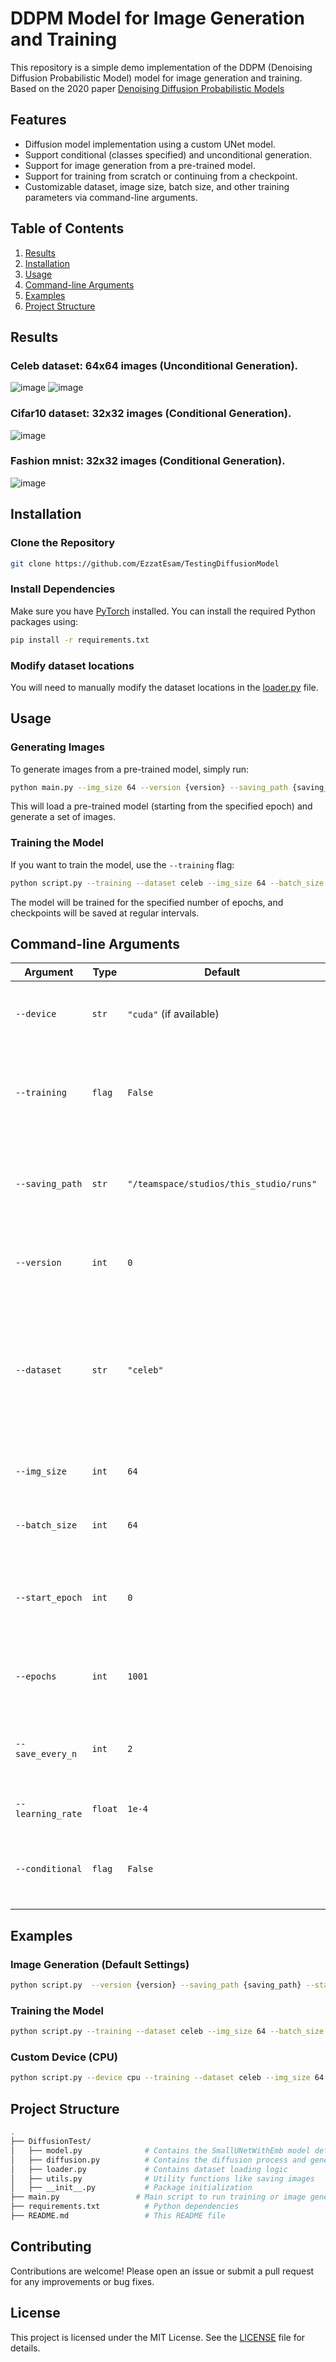 
# DDPM Model for Image Generation and Training
This repository is a simple demo implementation of the DDPM (Denoising Diffusion Probabilistic Model) model for image generation and training.
Based on the 2020 paper [Denoising Diffusion Probabilistic Models](https://arxiv.org/abs/2006.11239)

## Features
- Diffusion model implementation using a custom UNet model.
- Support conditional (classes specified) and unconditional generation.
- Support for image generation from a pre-trained model.
- Support for training from scratch or continuing from a checkpoint.
- Customizable dataset, image size, batch size, and other training parameters via command-line arguments.

## Table of Contents
1. [Results](#results)
2. [Installation](#installation)
3. [Usage](#usage)
4. [Command-line Arguments](#command-line-arguments)
5. [Examples](#examples)
6. [Project Structure](#project-structure)

## Results
### Celeb dataset: 64x64 images (Unconditional Generation).
![image](.images/celebv12.png)
![image](.images/celebv12_1.png)

### Cifar10 dataset: 32x32 images (Conditional Generation).
![image](.images/cifar10_1.png)

### Fashion mnist: 32x32 images (Conditional Generation).
![image](.images/fashion_1.png.png) 



## Installation

### Clone the Repository
```bash
git clone https://github.com/EzzatEsam/TestingDiffusionModel
```

### Install Dependencies
Make sure you have [PyTorch](https://pytorch.org/) installed. You can install the required Python packages using:
```bash
pip install -r requirements.txt
```
### Modify dataset locations
You will need to manually modify the dataset locations in the [loader.py](DiffusionTest/loader.py) file.

## Usage

### Generating Images
To generate images from a pre-trained model, simply run:
```bash
python main.py --img_size 64 --version {version} --saving_path {saving_path} --start_epoch {start_epoch}
```

This will load a pre-trained model (starting from the specified epoch) and generate a set of images.

### Training the Model
If you want to train the model, use the `--training` flag:
```bash
python script.py --training --dataset celeb --img_size 64 --batch_size 64 --start_epoch 0 --epochs 1001 --learning_rate 1e-4 --save_every_n 2
```

The model will be trained for the specified number of epochs, and checkpoints will be saved at regular intervals.

## Command-line Arguments

| Argument           | Type    | Default                                              | Description                                                                                            |
|--------------------|---------|------------------------------------------------------|--------------------------------------------------------------------------------------------------------|
| `--device`         | `str`   | `"cuda"` (if available)                              | Device to run the model on (`cuda` or `cpu`).                                                           |
| `--training`       | `flag`  | `False`                                              | If set, the model will be trained. If not, images will be generated.                                    |
| `--saving_path`    | `str`   | `"/teamspace/studios/this_studio/runs"`              | Directory where the model checkpoints and images will be saved.                                         |
| `--version`        | `int`   | `0`                                                 | Version number for saving models and images.                                                            |
| `--dataset`        | `str`   | `"celeb"`                                            | Dataset to use for training or image generation (`"celeb"` or `"bridge"` or `"cifar10"` or `"fashion"` or `"cifar10"`).                               |
| `--img_size`       | `int`   | `64`                                                 | Size of the images (both height and width).                                                             |
| `--batch_size`     | `int`   | `64`                                                 | Batch size for training and validation.                                                                 |
| `--start_epoch`    | `int`   | `0`                                                 | Starting epoch for training, useful for resuming from a checkpoint.                                     |
| `--epochs`         | `int`   | `1001`                                               | Maximum number of epochs to train the model.                                                              |
| `--save_every_n`   | `int`   | `2`                                                  | Save model checkpoint every `n` epochs during training.                                                 |
| `--learning_rate`  | `float` | `1e-4`                                               | Learning rate for the optimizer.                                                                        |
| `--conditional`  | `flag`  | `False`                                              | If set, the model will be trained with an conditional generation.                                     |

## Examples

### Image Generation (Default Settings)
```bash
python script.py  --version {version} --saving_path {saving_path} --start_epoch {start_epoch}
```

### Training the Model
```bash
python script.py --training --dataset celeb --img_size 64 --batch_size 64 --start_epoch 33 --epochs 1001 --learning_rate 1e-4 --save_every_n 2
```

### Custom Device (CPU)
```bash
python script.py --device cpu --training --dataset celeb --img_size 64 --batch_size 32 --start_epoch 0 --epochs 500
```

## Project Structure

```bash
.
├── DiffusionTest/
│   ├── model.py              # Contains the SmallUNetWithEmb model definition
│   ├── diffusion.py          # Contains the diffusion process and generation logic
│   ├── loader.py             # Contains dataset loading logic
│   ├── utils.py              # Utility functions like saving images
│   ├── __init__.py           # Package initialization
├── main.py                 # Main script to run training or image generation
├── requirements.txt          # Python dependencies
├── README.md                 # This README file
```

## Contributing

Contributions are welcome! Please open an issue or submit a pull request for any improvements or bug fixes.

## License

This project is licensed under the MIT License. See the [LICENSE](LICENSE) file for details.

